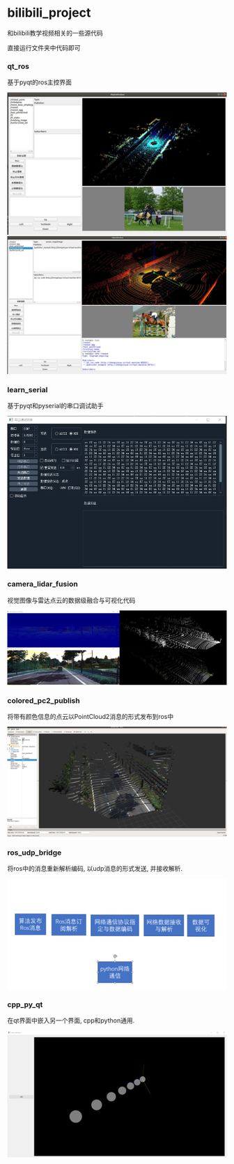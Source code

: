 # bilibili_project
和bilibili教学视频相关的一些源代码    

直接运行文件夹中代码即可

### qt_ros
基于pyqt的ros主控界面     
<div align="center"> <img src="https://github.com/ZhengXinyue/bilibili_project/blob/main/assets/qt_ros.jpg"/> </div>
<div align="center"> <img src="https://github.com/ZhengXinyue/bilibili_project/blob/main/assets/qt_ros2.jpg"/> </div>

### learn_serial
基于pyqt和pyserial的串口调试助手     
<div align="center"> <img src="https://github.com/ZhengXinyue/bilibili_project/blob/main/assets/serial.jpg"/> </div>

### camera_lidar_fusion
视觉图像与雷达点云的数据级融合与可视化代码     
<div align="center"> <img src="https://github.com/ZhengXinyue/bilibili_project/blob/main/assets/camera_lidar_fusion.jpg"/> </div>

### colored_pc2_publish
将带有颜色信息的点云以PointCloud2消息的形式发布到ros中  
<div align="center"> <img src="https://github.com/ZhengXinyue/bilibili_project/blob/main/assets/pc2_publish.jpg"/> </div>

### ros_udp_bridge
将ros中的消息重新解析编码, 以udp消息的形式发送, 并接收解析.
<div align="center"> <img src="https://github.com/ZhengXinyue/bilibili_project/blob/main/assets/ros_udp_bridge.png"/> </div>

### cpp_py_qt
在qt界面中嵌入另一个界面, cpp和python通用.
<div align="center"> <img src="https://github.com/ZhengXinyue/bilibili_project/blob/main/assets/cpp_py_qt.png"/> </div>